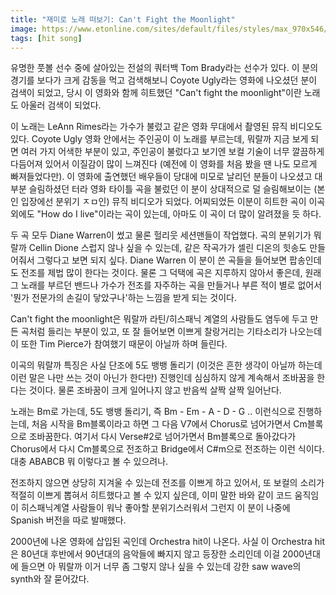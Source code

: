 ```yaml
---
title: "재미로 노래 떠보기: Can't Fight the Moonlight"
image: https://www.etonline.com/sites/default/files/styles/max_970x546/public/images/2020-10/coyote-ugly-gettyimages-163000217.jpg?h=92306eb3&itok=EPQATaSL
tags: [hit song]
---
```


유명한 풋볼 선수 중에 살아있는 전설의 쿼터백 Tom Brady라는 선수가 있다. 이 분의 경기를 보다가 크게 감동을 먹고 검색해보니 Coyote Ugly라는 영화에 나오셨던 분이 검색이 되었고, 당시 이 영화와 함께 히트했던 "Can't fight the moonlight"이란 노래도 아울러 검색이 되었다.

이 노래는 LeAnn Rimes라는 가수가 불렀고 같은 영화 무대에서 촬영된 뮤직 비디오도 있다. Coyote Ugly 영화 안에서는 주인공이 이 노래를 부르는데, 뭐랄까 지금 보게 되면 여러 가지 어색한 부분이 있고, 주인공이 불렀다고 보기엔 보컬 기술이 너무 깔끔하게 다듬어져 있어서 이질감이 많이 느껴진다 (예전에 이 영화를 처음 봤을 땐 나도 모르게 빠져들었다만). 이 영화에 출연했던 배우들이 당대에 미모로 날리던 분들이 나오셨고 대부분 슬림하셨던 터라 영화 타이틀 곡을 불렀던 이 분이 상대적으로 덜 슬림해보이는 (본인 입장에선 분위기 ㅈㅁ인) 뮤직 비디오가 되었다. 어찌되었든 이분이 히트한 곡이 이곡 외에도 "How do I live"이라는 곡이 있는데, 아마도 이 곡이 더 많이 알려졌을 듯 하다. 

두 곡 모두 Diane Warren이 썼고 물론 헐리웃 세션맨들이 작업했다. 곡의 분위기가 뭐랄까 Cellin Dione 스럽지 않나 싶을 수 있는데, 같은 작곡가가 셀린 디온의 힛송도 만들어줘서 그렇다고 보면 되지 싶다. Diane Warren 이 분이 쓴 곡들을 들어보면 팝송인데도 전조를 제법 많이 한다는 것이다. 물론 그 덕택에 곡은 지루하지 않아서 좋은데, 원래 그 노래를 부르던 밴드나 가수가 전조를 자주하는 곡을 만들거나 부른 적이 별로 없어서 '뭔가 전문가의 손길이 닿았구나'하는 느낌을 받게 되는 것이다.

Can't fight the moonlight은 뭐랄까 라틴/히스패닉 계열의 사람들도 염두에 두고 만든 곡처럼 들리는 부분이 있고, 또 잘 들어보면 이쁘게 찰랑거리는 기타소리가 나오는데 이 또한 Tim Pierce가 참여했기 때문이 아닐까 하며 들린다.

이곡의 뭐랄까 특징은 사실 단조에 5도 뱅뱅 돌리기 (이것은 흔한 생각이 아닐까 하는데 이런 말은 나만 쓰는 것이 아닌가 한다만) 진행인데 심심하지 않게 계속해서 조바꿈을 한다는 것이다. 물론 조바꿈이 크게 일어나지 않고 반음씩 살짝 살짝 일어난다.

노래는 Bm로 가는데, 5도 뱅뱅 돌리기, 즉 Bm - Em - A - D - G .. 이런식으로 진행하는데, 처음 시작을 Bm블록이라고 하면 그 다음 V7에서 Chorus로 넘어가면서 Cm블록으로 조바꿈한다. 여기서 다시 Verse#2로 넘어가면서 Bm블록으로 돌아갔다가 Chorus에서 다시 Cm블록으로 전조하고 Bridge에서 C#m으로 전조하는 이런 식이다. 대충 ABABCB 뭐 이렇다고 볼 수 있으려나.

전조하지 않으면 상당히 지겨울 수 있는데 전조를 이쁘게 하고 있어서, 또 보컬의 소리가 적절히 이쁘게 뽑혀서 히트했다고 볼 수 있지 싶은데, 이미 말한 바와 같이 코드 움직임이 히스패닉계열 사람들이 워낙 좋아할 분위기스러워서 그런지 이 분이 나중에 Spanish 버전을 따로 발매했다.

2000년에 나온 영화에 삽입된 곡인데 Orchestra hit이 나온다. 사실 이 Orchestra hit은 80년대 후반에서 90년대의 음악들에 빠지지 않고 등장한 소리인데 이걸 2000년대에 들으면 아 뭐랄까 이거 너무 좀 그렇지 않나 싶을 수 있는데 강한 saw wave의 synth와 잘 묻어갔다. 